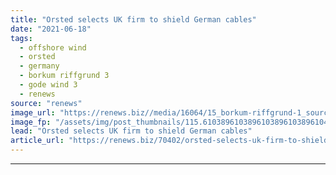 ```yaml
---
title: "Orsted selects UK firm to shield German cables"
date: "2021-06-18"
tags: 
  - offshore wind
  - orsted
  - germany
  - borkum riffgrund 3
  - gode wind 3
  - renews
source: "renews"
image_url: "https://renews.biz//media/16064/15_borkum-riffgrund-1_source-dong-energy.bmp?mode=crop&width=770&heightratio=0.6103896103896103896103896104&slimmage=true"
image_fp: "/assets/img/post_thumbnails/115.6103896103896103896103896104&slimmage=true"
lead: "Orsted selects UK firm to shield German cables"
article_url: "https://renews.biz/70402/orsted-selects-uk-firm-to-shield-german-cables/"
---
```


---
